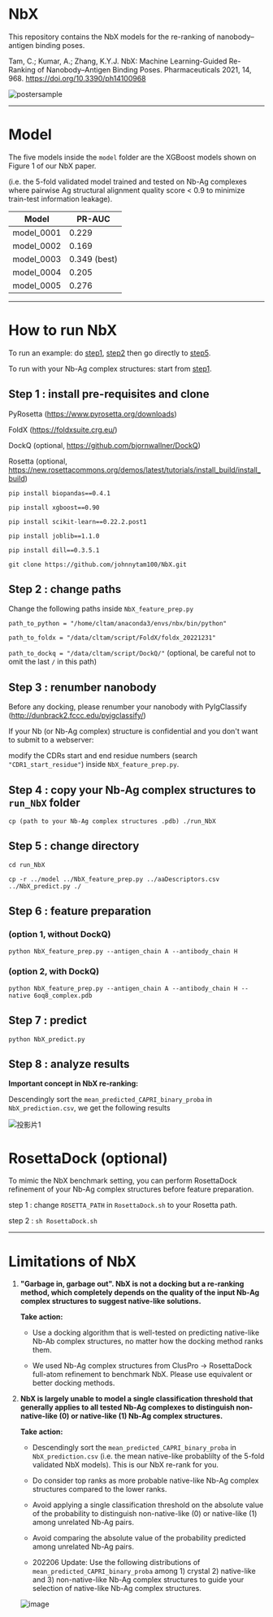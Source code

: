 # NbX

This repository contains the NbX models for the re-ranking of nanobody–antigen binding poses.

Tam, C.; Kumar, A.; Zhang, K.Y.J. NbX: Machine Learning-Guided Re-Ranking of Nanobody–Antigen Binding Poses. Pharmaceuticals 2021, 14, 968. https://doi.org/10.3390/ph14100968

![postersample](https://user-images.githubusercontent.com/51283097/174424802-a14cc780-1a59-4527-bc64-1321f63bb98c.png)

---

# Model

The five models inside the `model` folder are the  XGBoost models shown on Figure 1 of our NbX paper.

(i.e. the 5-fold validated model trained and tested on Nb-Ag complexes where pairwise Ag structural alignment quality score < 0.9 to minimize train-test information leakage).

| Model | PR-AUC |
| ------------- | ------------- |
| model_0001 | 0.229 |
| model_0002 | 0.169 |
| model_0003 | 0.349 (best) |
| model_0004 | 0.205 |
| model_0005 | 0.276 |

---

# How to run NbX

To run an example: do [step1](https://github.com/johnnytam100/NbX#step-1--install-pre-requisites), [step2](https://github.com/johnnytam100/NbX#step-2--change-paths) then go directly to [step5](https://github.com/johnnytam100/NbX#step-5--change-directory).

To run with your Nb-Ag complex structures: start from [step1](https://github.com/johnnytam100/NbX#step-1--install-pre-requisites).

## Step 1 : install pre-requisites and clone

PyRosetta (https://www.pyrosetta.org/downloads)

FoldX (https://foldxsuite.crg.eu/)

DockQ (optional, https://github.com/bjornwallner/DockQ)

Rosetta (optional, https://new.rosettacommons.org/demos/latest/tutorials/install_build/install_build)

`pip install biopandas==0.4.1`

`pip install xgboost==0.90`

`pip install scikit-learn==0.22.2.post1`

`pip install joblib==1.1.0`

`pip install dill==0.3.5.1`

`git clone https://github.com/johnnytam100/NbX.git`

## Step 2 : change paths

Change the following paths inside `NbX_feature_prep.py`

`path_to_python = "/home/cltam/anaconda3/envs/nbx/bin/python"`

`path_to_foldx = "/data/cltam/script/FoldX/foldx_20221231"`

`path_to_dockq = "/data/cltam/script/DockQ/"` (optional, be careful not to omit the last `/` in this path)


## Step 3 : renumber nanobody

Before any docking, please renumber your nanobody with PyIgClassify (http://dunbrack2.fccc.edu/pyigclassify/)

If your Nb (or Nb-Ag complex) structure is confidential and you don't want to submit to a webserver: 

modify the CDRs start and end residue numbers (search `"CDR1_start_residue"`) inside `NbX_feature_prep.py`.

## Step 4 : copy your Nb-Ag complex structures to `run_NbX` folder

`cp (path to your Nb-Ag complex structures .pdb) ./run_NbX`

## Step 5 : change directory

`cd run_NbX`

`cp -r ../model ../NbX_feature_prep.py ../aaDescriptors.csv ../NbX_predict.py ./`

## Step 6 : feature preparation

### (option 1,  without DockQ)

`python NbX_feature_prep.py --antigen_chain A --antibody_chain H`

### (option 2,  with DockQ)

`python NbX_feature_prep.py --antigen_chain A --antibody_chain H --native 6oq8_complex.pdb`


## Step 7 : predict

`python NbX_predict.py`


## Step 8 : analyze results

**Important concept in NbX re-ranking:**

Descendingly sort the `mean_predicted_CAPRI_binary_proba` in `NbX_prediction.csv`, we get the following results

![投影片1](https://user-images.githubusercontent.com/51283097/174423865-865a8b73-d382-4080-b080-8fa49e5b2a44.PNG)


# RosettaDock (optional)

To mimic the NbX benchmark setting, you can perform RosettaDock refinement of your Nb-Ag complex structures before feature preparation.

step 1 : change `ROSETTA_PATH` in `RosettaDock.sh` to your Rosetta path.

step 2 : `sh RosettaDock.sh`

---

# Limitations of NbX

1) **"Garbage in, garbage out". NbX is not a docking but a re-ranking method, which completely depends on the quality of the input Nb-Ag complex structures to suggest native-like solutions.**

    **Take action:** 
    
    * Use a docking algorithm that is well-tested on predicting native-like Nb-Ab complex structures, no matter how the docking method ranks them. 

    * We used Nb-Ag complex structures from ClusPro -> RosettaDock full-atom refinement to benchmark NbX. Please use equivalent or better docking methods.

2) **NbX is largely unable to model a single classification threshold that generally applies to all tested Nb-Ag complexes to distinguish non-native-like (0) or native-like (1) Nb-Ag complex structures.**


    **Take action:** 
    
    * Descendingly sort the `mean_predicted_CAPRI_binary_proba` in `NbX_prediction.csv` (i.e. the mean native-like probablilty of the 5-fold validated NbX models). This is our NbX re-rank for you.

    * Do consider top ranks as more probable native-like Nb-Ag complex structures compared to the lower ranks.

    * Avoid applying a single classification threshold on the absolute value of the probability to distinguish non-native-like (0) or native-like (1) among unrelated Nb-Ag pairs.

    * Avoid comparing the absolute value of the probability predicted among unrelated Nb-Ag pairs.

    * 202206 Update: Use the following distributions of `mean_predicted_CAPRI_binary_proba` among 1) crystal 2) native-like and 3) non-native-like Nb-Ag complex      structures to guide your selection of native-like Nb-Ag complex structures.

   ![image](https://user-images.githubusercontent.com/51283097/174424674-a5d30058-64aa-460d-b2a5-e6346901170d.png)

